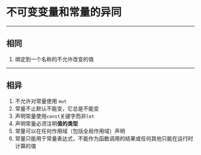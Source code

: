 # 不可变变量和常量的异同

---

## 相同

1. 绑定到一个名称的不允许改变的值

---

## 相异

1. 不允许对常量使用 `mut`
2. 常量不止默认不能变，它总是不能变
3. 声明常量使用`const`关键字而非`let`
4. 声明常量必须注明**值的类型**
5. 常量可以在任何作用域（包括全局作用域）声明
6. 常量只能用于常量表达式，不能作为函数调用的结果或任何其他只能在运行时计算的值
